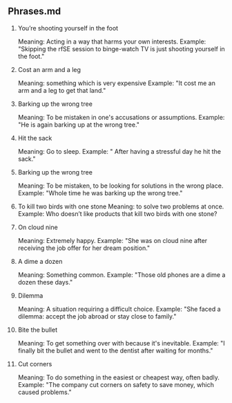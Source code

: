 ## Phrases.md

1. You’re shooting yourself in the foot

   Meaning: Acting in a way that harms your own interests.
   Example: "Skipping the rfSE session to binge-watch TV is just shooting yourself in the foot."

2. Cost an arm and a leg

   Meaning: something which is very expensive
   Example: "It cost me an arm and a leg to get that land."

3. Barking up the wrong tree

   Meaning: To be mistaken in one's accusations or assumptions.
   Example: "He is again barking up at the wrong tree."

4. Hit the sack

   Meaning: Go to sleep.
   Example: " After having a stressful day he hit the sack."

5. Barking up the wrong tree

   Meaning: To be mistaken, to be looking for solutions in the wrong place.
   Example: "Whole time he was barking up the wrong tree."

6. To kill two birds with one stone
   Meaning: to solve two problems at once.
   Example: Who doesn’t like products that kill two birds with one stone?

7. On cloud nine

   Meaning: Extremely happy.
   Example: "She was on cloud nine after receiving the job offer for her dream position."

8. A dime a dozen

   Meaning: Something common.
   Example: "Those old phones are a dime a dozen these days."

9. Dilemma

   Meaning: A situation requiring a difficult choice.
   Example: "She faced a dilemma: accept the job abroad or stay close to family."

10. Bite the bullet

    Meaning: To get something over with because it's inevitable.
    Example: "I finally bit the bullet and went to the dentist after waiting for months."

11. Cut corners

    Meaning: To do something in the easiest or cheapest way, often badly.
    Example: "The company cut corners on safety to save money, which caused problems."
